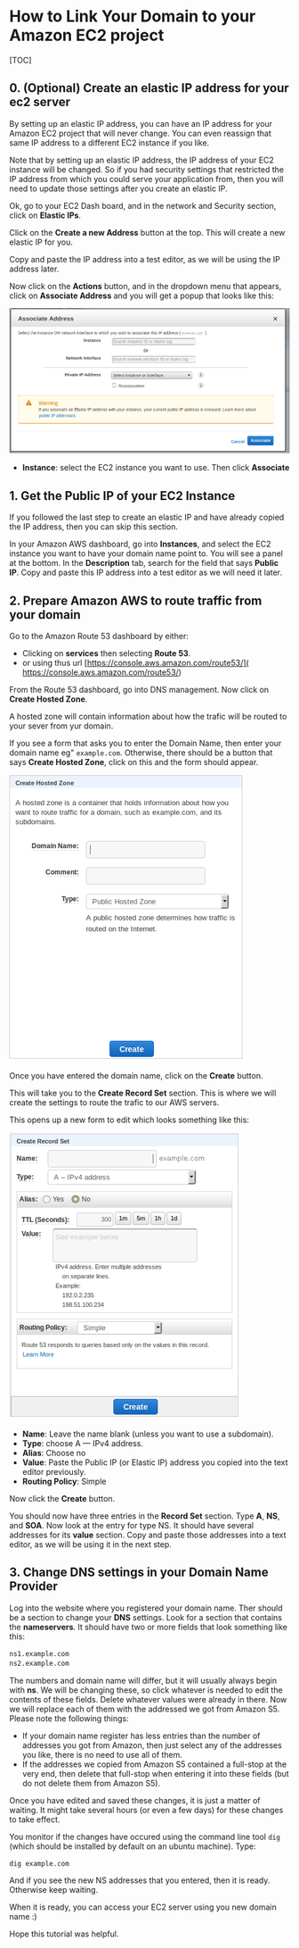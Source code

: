 # How to Link Your Domain to your Amazon EC2 project

[TOC]

## 0. (Optional) Create an elastic IP address for your ec2 server
By setting up an elastic IP address, you can have an IP address for your 
Amazon EC2 project that will never change. You can even reassign that same IP 
address to a different EC2 instance if you like. 

Note that by setting up an elastic IP address, the IP address of your EC2 
instance will be changed. So if you had security settings that restricted the 
IP address from which you could serve your application from, then you will need 
to update those settings after you create an elastic IP. 

Ok, go to your EC2 Dash board, and in the network and Security section, click on 
**Elastic IPs**. 

Click on the **Create a new Address** button at the top. This will create a new 
elastic IP for you. 

Copy and paste the IP address into a test editor, as we will be using the IP 
address later. 

Now click on the **Actions** button, and in the dropdown menu that appears, 
click on **Associate Address** and you will get a popup that looks like this: 

![Image of panel to associate Elastic IP address](LESSON_IMG_DIR/elastic_IP_assosiate_address.png)

- **Instance**: select the EC2 instance you want to use. Then click **Associate**




## 1. Get the Public IP of your EC2 Instance
If you followed the last step to create an elastic IP and have already copied 
the IP address, then you can skip this section. 

In your Amazon AWS dashboard, go into **Instances**, and select the EC2 instance 
you want to have your domain name point to. You will see a panel at the bottom. 
In the **Description** tab, search for the field that says **Public IP**. Copy 
and paste this IP address into a test editor as we will need it later. 




## 2. Prepare Amazon AWS to route traffic from your domain

Go to the Amazon Route 53 dashboard by either: 

- Clicking on **services** then selecting **Route 53**. 
- or using thus url [https://console.aws.amazon.com/route53/]( https://console.aws.amazon.com/route53/)   

From the Route 53 dashboard, go into DNS management. Now click on 
**Create Hosted Zone**. 

A hosted zone will contain information about how the trafic will be routed to 
your sever from yur domain. 

If you see a form that asks you to enter the Domain Name, then enter your 
domain name eg" `example.com`. Otherwise, there should be a button that says 
**Create Hosted Zone**, click on this and the form should appear. 


![Image of create hosted zone panel](LESSON_IMG_DIR/create_hosted_zone.png)


Once you have entered the domain name, click on the **Create** button. 

This will take you to the **Create Record Set** section. This is where we will 
create the settings to route the trafic to our AWS servers.  

This opens up a new form to edit which looks something like this: 

![Image of create record set](LESSON_IMG_DIR/create_record_set.png)


- **Name**: Leave the name blank (unless you want to use a subdomain). 
- **Type**: choose A — IPv4 address.
- **Alias**: Choose no 
- **Value**: Paste the Public IP (or Elastic IP) address you copied into the 
             text editor previously.
- **Routing Policy**: Simple

Now click the **Create** button. 

You should now have three entries in the **Record Set** section. Type **A**, 
**NS**, and **SOA**. Now look at the entry for type NS. It should have several 
addresses for its **value** section. Copy and paste those addresses into a text 
editor, as we will be using it in the next step. 



## 3. Change DNS settings in your Domain Name Provider
Log into the website where you registered your domain name. Ther should be a 
section to change your **DNS** settings. Look for a section that contains the 
**nameservers**. It should have two or more fields that look something like this: 

```sh
ns1.example.com
ns2.example.com
```

The numbers and domain name will differ, but it will usually always begin with 
**ns**. We will be changing these, so click whatever is needed to edit the 
contents of these fields. Delete whatever values were already in there. Now we 
will replace each of them with the addressed we got from Amazon S5. Please note 
the following things: 

- If your domain name register has less entries than the number of addresses 
  you got from Amazon, then just select any of the addresses you like, there 
  is no need to use all of them. 
- If the addresses we copied from Amazon S5 contained a full-stop at the very 
  end, then delete that full-stop when entering it into these fields (but do not 
  delete them from Amazon S5).

Once you have edited and saved these changes, it is just a matter of waiting. 
It might take several hours (or even a few days) for these changes to take 
effect. 

You monitor if the changes have occured using the command line tool `dig` 
(which should be installed by default on an ubuntu machine). Type: 

```
dig example.com
```

And if you see the new NS addresses that you entered, then it is ready. 
Otherwise keep waiting. 

When it is ready, you can access your EC2 server using you new domain name :) 

Hope this tutorial was helpful. 



